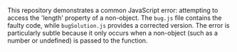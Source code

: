 This repository demonstrates a common JavaScript error: attempting to access the 'length' property of a non-object.  The `bug.js` file contains the faulty code, while `bugSolution.js` provides a corrected version.  The error is particularly subtle because it only occurs when a non-object (such as a number or undefined) is passed to the function.